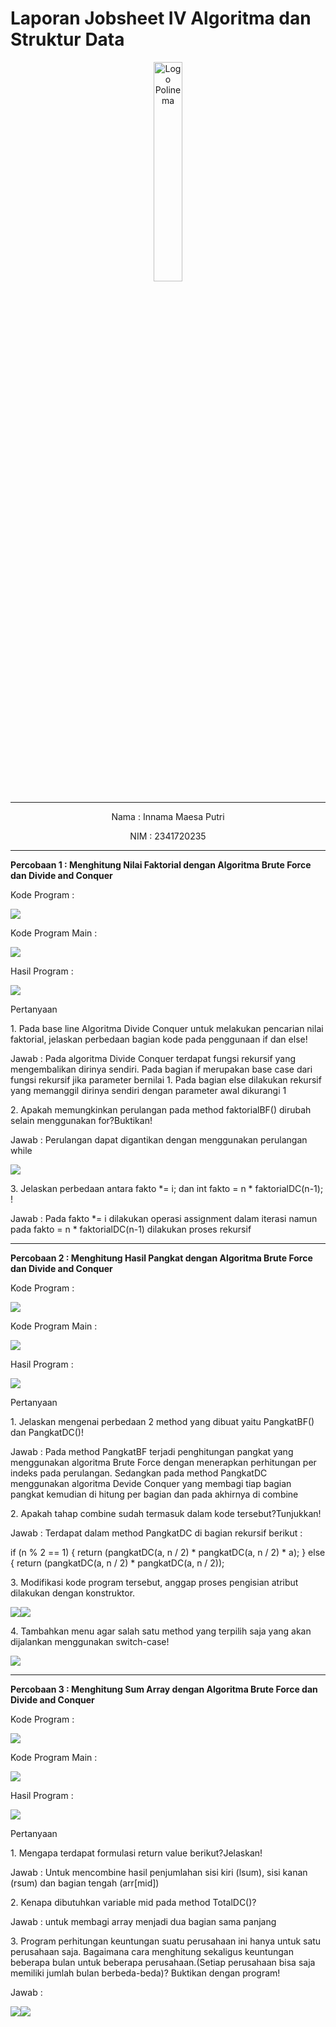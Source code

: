 # Laporan Jobsheet IV Algoritma dan Struktur Data
<p align="center">
   <img src="https://static.wikia.nocookie.net/logopedia/images/8/8a/Politeknik_Negeri_Malang.png/revision/latest?cb=20190922202558 " alt="Logo Polinema" width="30%"> 
</p>
<hr>
<p align="center">Nama : Innama Maesa Putri</p>
<p align="center">NIM : 2341720235</p>
<hr>
<b>Percobaan 1 : Menghitung Nilai Faktorial dengan Algoritma Brute Force dan Divide and Conquer</b>
<p>Kode Program : </p>
<p><img src = "gambar/codePercobaan1.jpg"></p>
<p>Kode Program Main : </p>
<p><img src = "gambar/mainPercobaan1.jpg"></p>
<p>Hasil Program : </p>
<p><img src = "gambar/hasilpercobaan1.jpg"></p>
<p>Pertanyaan</p>
<p>1. Pada base line Algoritma Divide Conquer untuk melakukan pencarian nilai faktorial, jelaskan perbedaan bagian kode pada penggunaan if dan else!</p>
<p>Jawab : Pada algoritma Divide Conquer terdapat fungsi rekursif yang mengembalikan dirinya sendiri. Pada bagian if merupakan base case dari fungsi rekursif jika parameter bernilai 1. Pada bagian else dilakukan rekursif yang memanggil dirinya sendiri dengan parameter awal dikurangi 1</p>
<p>2. Apakah memungkinkan perulangan pada method faktorialBF() dirubah selain menggunakan for?Buktikan!</p>
<p>Jawab : Perulangan dapat digantikan dengan menggunakan perulangan while</p>
<p><img src = "gambar/modifikasiPercobaan1.jpg"></p>
<p>3. Jelaskan perbedaan antara fakto *= i; dan int fakto = n * faktorialDC(n-1); !</p>
<p>Jawab : Pada fakto *= i dilakukan operasi assignment dalam iterasi namun pada fakto = n * faktorialDC(n-1) dilakukan proses rekursif</p>
<hr>
<b>Percobaan 2 : Menghitung Hasil Pangkat dengan Algoritma Brute Force dan Divide and Conquer</b>
<p>Kode Program : </p>
<p><img src = "gambar/codePercobaan2.jpg"></p>
<p>Kode Program Main : </p>
<p><img src = "gambar/mainPercobaan2.jpg"></p>
<p>Hasil Program : </p>
<p><img src = "gambar/hasilpercobaan2.jpg"></p>
<p>Pertanyaan</p>
<p>1. Jelaskan mengenai perbedaan 2 method yang dibuat yaitu PangkatBF() dan PangkatDC()!
</p>
<p>Jawab : Pada method PangkatBF terjadi penghitungan pangkat yang menggunakan algoritma Brute Force dengan menerapkan perhitungan per indeks pada perulangan. Sedangkan pada method PangkatDC menggunakan algoritma Devide Conquer yang membagi tiap bagian pangkat kemudian di hitung per bagian dan pada akhirnya di combine</p>
<p>2. Apakah tahap combine sudah termasuk dalam kode tersebut?Tunjukkan!</p>
<p>Jawab : Terdapat dalam method PangkatDC di bagian rekursif berikut : </p>
<p>if (n % 2 == 1) {
                return (pangkatDC(a, n / 2) * pangkatDC(a, n / 2) * a);
            } else {
                return (pangkatDC(a, n / 2) * pangkatDC(a, n / 2));</p>
<p>3. Modifikasi kode program tersebut, anggap proses pengisian atribut dilakukan dengan konstruktor.</p>
<p><img src="gambar/modifikasiClassPercobaan2.jpg"><img src="gambar/modifikasiMainPercobaan2.jpg"></p>
<p>4. Tambahkan menu agar salah satu method yang terpilih saja yang akan dijalankan menggunakan
switch-case!</p>
<p><img src="gambar/modifikasiSwitchPercobaan2.jpg"></p>
<hr>
<b>Percobaan 3 : Menghitung Sum Array dengan Algoritma Brute Force dan Divide and Conquer</b>
<p>Kode Program : </p>
<p><img src = "gambar/codePercobaan3.jpg"></p>
<p>Kode Program Main : </p>
<p><img src = "gambar/mainPercobaan3.jpg"></p>
<p>Hasil Program : </p>
<p><img src = "gambar/hasilpercobaan3.jpg"></p>
<p>Pertanyaan</p>
<p>1. Mengapa terdapat formulasi return value berikut?Jelaskan!</p>
<p>Jawab : Untuk mencombine hasil penjumlahan sisi kiri (lsum), sisi kanan (rsum) dan bagian tengah (arr[mid])</p>
<p>2. Kenapa dibutuhkan variable mid pada method TotalDC()?
</p>
<p>Jawab : untuk membagi array menjadi dua bagian sama panjang</p>
<p>3. Program perhitungan keuntungan suatu perusahaan ini hanya untuk satu perusahaan saja. Bagaimana cara menghitung sekaligus keuntungan beberapa bulan untuk beberapa perusahaan.(Setiap perusahaan bisa saja memiliki jumlah bulan berbeda-beda)? Buktikan dengan program!</p>
<p>Jawab : </p>
<p><img src="gambar/modifikasiPercobaan3.jpg"><img src="gambar/hasilModifikasiPercobaan3.jpg"></p>